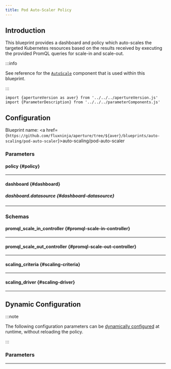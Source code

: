 ```yaml
---
title: Pod Auto-Scaler Policy
---
```


## Introduction

This blueprint provides a dashboard and policy which auto-scales the targeted
Kubernetes resources based on the results received by executing the provided
PromQL queries for scale-in and scale-out.

:::info

See reference for the [`AutoScale`](/reference/configuration/spec.md#auto-scale)
component that is used within this blueprint.

:::

<!-- Configuration Marker -->

```mdx-code-block
import {apertureVersion as aver} from '../../../apertureVersion.js'
import {ParameterDescription} from '../../../parameterComponents.js'
```

## Configuration

<!-- vale off -->

Blueprint name: <a
href={`https://github.com/fluxninja/aperture/tree/${aver}/blueprints/auto-scaling/pod-auto-scaler`}>auto-scaling/pod-auto-scaler</a>

<!-- vale on -->

### Parameters

<!-- vale off -->

#### policy {#policy}

<!-- vale on -->

<!-- vale off -->

<a id="policy-components"></a>

<ParameterDescription
    name='policy.components'
    description='List of additional circuit components.'
    type='Array of Object (aperture.spec.v1.Component)'
    reference='../../configuration/spec#component'
    value='[]'
/>

<!-- vale on -->

<!-- vale off -->

<a id="policy-policy-name"></a>

<ParameterDescription
    name='policy.policy_name'
    description='Name of the policy.'
    type='string'
    reference=''
    value='"__REQUIRED_FIELD__"'
/>

<!-- vale on -->

<!-- vale off -->

<a id="policy-resources"></a>

<ParameterDescription
    name='policy.resources'
    description='Additional resources.'
    type='Object (aperture.spec.v1.Resources)'
    reference='../../configuration/spec#resources'
    value='{"flow_control": {"classifiers": []}}'
/>

<!-- vale on -->

<!-- vale off -->

<a id="policy-dry-run"></a>

<ParameterDescription
    name='policy.dry_run'
    description='Dry run mode ensures that no scaling is invoked by this auto scaler.'
    type='Boolean'
    reference=''
    value='false'
/>

<!-- vale on -->

<!-- vale off -->

<a id="policy-evaluation-interval"></a>

<ParameterDescription
    name='policy.evaluation_interval'
    description='The interval between successive evaluations of the Circuit.'
    type='string'
    reference=''
    value='"10s"'
/>

<!-- vale on -->

<!-- vale off -->

<a id="policy-promql-scale-in-controllers"></a>

<ParameterDescription
    name='policy.promql_scale_in_controllers'
    description='List of scale in controllers.'
    type='Array of Object (promql_scale_in_controller)'
    reference='#promql-scale-in-controller'
    value='[]'
/>

<!-- vale on -->

<!-- vale off -->

<a id="policy-promql-scale-out-controllers"></a>

<ParameterDescription
    name='policy.promql_scale_out_controllers'
    description='List of scale out controllers.'
    type='Array of Object (promql_scale_out_controller)'
    reference='#promql-scale-out-controller'
    value='[]'
/>

<!-- vale on -->

<!-- vale off -->

<a id="policy-scaling-backend"></a>

<ParameterDescription
    name='policy.scaling_backend'
    description='Scaling backend for the policy.'
    type='Object (aperture.spec.v1.AutoScalerScalingBackend)'
    reference='../../configuration/spec#auto-scaler-scaling-backend'
    value='{"kubernetes_replicas": "__REQUIRED_FIELD__"}'
/>

<!-- vale on -->

<!-- vale off -->

<a id="policy-scaling-parameters"></a>

<ParameterDescription
    name='policy.scaling_parameters'
    description='Parameters that define the scaling behavior.'
    type='Object (aperture.spec.v1.AutoScalerScalingParameters)'
    reference='../../configuration/spec#auto-scaler-scaling-parameters'
    value='{"scale_in_alerter": {"alert_name": "Auto-scaler is scaling in"}, "scale_out_alerter": {"alert_name": "Auto-scaler is scaling out"}}'
/>

<!-- vale on -->

<!-- vale off -->

<a id="policy-pod-cpu"></a>

<ParameterDescription
    name='policy.pod_cpu'
    description='Driver to do scaling of the resource based on the CPU usage.'
    type='Object (scaling_driver)'
    reference='#scaling-driver'
    value='{}'
/>

<!-- vale on -->

<!-- vale off -->

<a id="policy-pod-memory"></a>

<ParameterDescription
    name='policy.pod_memory'
    description='Driver to do scaling of the resource based on the Memory usage.'
    type='Object (scaling_driver)'
    reference='#scaling-driver'
    value='{}'
/>

<!-- vale on -->

---

<!-- vale off -->

#### dashboard {#dashboard}

<!-- vale on -->

<!-- vale off -->

<a id="dashboard-extra-filters"></a>

<ParameterDescription
    name='dashboard.extra_filters'
    description='Additional filters to pass to each query to Grafana datasource.'
    type='Object (map[string]string)'
    reference='#map-string-string'
    value='{}'
/>

<!-- vale on -->

<!-- vale off -->

<a id="dashboard-refresh-interval"></a>

<ParameterDescription
    name='dashboard.refresh_interval'
    description='Refresh interval for dashboard panels.'
    type='string'
    reference=''
    value='"15s"'
/>

<!-- vale on -->

<!-- vale off -->

<a id="dashboard-time-from"></a>

<ParameterDescription
    name='dashboard.time_from'
    description='From time of dashboard.'
    type='string'
    reference=''
    value='"now-15m"'
/>

<!-- vale on -->

<!-- vale off -->

<a id="dashboard-time-to"></a>

<ParameterDescription
    name='dashboard.time_to'
    description='To time of dashboard.'
    type='string'
    reference=''
    value='"now"'
/>

<!-- vale on -->

<!-- vale off -->

<a id="dashboard-title"></a>

<ParameterDescription
    name='dashboard.title'
    description='Name of the main dashboard.'
    type='string'
    reference=''
    value='"Aperture Auto-scale"'
/>

<!-- vale on -->

<!-- vale off -->

##### dashboard.datasource {#dashboard-datasource}

<!-- vale on -->

<!-- vale off -->

<a id="dashboard-datasource-filter-regex"></a>

<ParameterDescription
    name='dashboard.datasource.filter_regex'
    description='Datasource filter regex.'
    type='string'
    reference=''
    value='""'
/>

<!-- vale on -->

<!-- vale off -->

<a id="dashboard-datasource-name"></a>

<ParameterDescription
    name='dashboard.datasource.name'
    description='Datasource name.'
    type='string'
    reference=''
    value='"$datasource"'
/>

<!-- vale on -->

---

### Schemas

<!-- vale off -->

#### promql_scale_in_controller {#promql-scale-in-controller}

<!-- vale on -->

<!-- vale off -->

<a id="promql-scale-in-controller-alerter"></a>

<ParameterDescription
    name='alerter'
    description='Alerter parameters for the controller.'
    type='Object (aperture.spec.v1.AlerterParameters)'
    reference='../../configuration/spec#alerter-parameters'
    value='"__REQUIRED_FIELD__"'
/>

<!-- vale on -->

<!-- vale off -->

<a id="promql-scale-in-controller-gradient"></a>

<ParameterDescription
    name='gradient'
    description='Gradient parameters for the controller.'
    type='Object (aperture.spec.v1.DecreasingGradientParameters)'
    reference='../../configuration/spec#decreasing-gradient-parameters'
    value='"__REQUIRED_FIELD__"'
/>

<!-- vale on -->

<!-- vale off -->

<a id="promql-scale-in-controller-query-string"></a>

<ParameterDescription
    name='query_string'
    description='The Prometheus query to be run. Must return a scalar or a vector with a single element.'
    type='string'
    reference=''
    value='"__REQUIRED_FIELD__"'
/>

<!-- vale on -->

<!-- vale off -->

<a id="promql-scale-in-controller-setpoint"></a>

<ParameterDescription
    name='setpoint'
    description='Setpoint for the controller.'
    type='Number (double)'
    reference=''
    value='"__REQUIRED_FIELD__"'
/>

<!-- vale on -->

---

<!-- vale off -->

#### promql_scale_out_controller {#promql-scale-out-controller}

<!-- vale on -->

<!-- vale off -->

<a id="promql-scale-out-controller-alerter"></a>

<ParameterDescription
    name='alerter'
    description='Alerter parameters for the controller.'
    type='Object (aperture.spec.v1.AlerterParameters)'
    reference='../../configuration/spec#alerter-parameters'
    value='"__REQUIRED_FIELD__"'
/>

<!-- vale on -->

<!-- vale off -->

<a id="promql-scale-out-controller-gradient"></a>

<ParameterDescription
    name='gradient'
    description='Gradient parameters for the controller.'
    type='Object (aperture.spec.v1.IncreasingGradientParameters)'
    reference='../../configuration/spec#increasing-gradient-parameters'
    value='"__REQUIRED_FIELD__"'
/>

<!-- vale on -->

<!-- vale off -->

<a id="promql-scale-out-controller-query-string"></a>

<ParameterDescription
    name='query_string'
    description='The Prometheus query to be run. Must return a scalar or a vector with a single element.'
    type='string'
    reference=''
    value='"__REQUIRED_FIELD__"'
/>

<!-- vale on -->

<!-- vale off -->

<a id="promql-scale-out-controller-setpoint"></a>

<ParameterDescription
    name='setpoint'
    description='Setpoint for the controller.'
    type='Number (double)'
    reference=''
    value='"__REQUIRED_FIELD__"'
/>

<!-- vale on -->

---

<!-- vale off -->

#### scaling_criteria {#scaling-criteria}

<!-- vale on -->

<!-- vale off -->

<a id="scaling-criteria-enabled"></a>

<ParameterDescription
    name='enabled'
    description='Enables the driver to do scale in or out of the resource.'
    type='Boolean'
    reference=''
    value='"__REQUIRED_FIELD__"'
/>

<!-- vale on -->

<!-- vale off -->

<a id="scaling-criteria-threshold"></a>

<ParameterDescription
    name='threshold'
    description='Threshold for the driver.'
    type='Number (double)'
    reference=''
    value='"__REQUIRED_FIELD__"'
/>

<!-- vale on -->

---

<!-- vale off -->

#### scaling_driver {#scaling-driver}

<!-- vale on -->

<!-- vale off -->

<a id="scaling-driver-scale-in"></a>

<ParameterDescription
    name='scale_in'
    description='The scale in criteria for the driver.'
    type='Object (scaling_criteria)'
    reference='#scaling-criteria'
    value='{}'
/>

<!-- vale on -->

<!-- vale off -->

<a id="scaling-driver-scale-out"></a>

<ParameterDescription
    name='scale_out'
    description='The scale out criteria for the driver.'
    type='Object (scaling_criteria)'
    reference='#scaling-criteria'
    value='{}'
/>

<!-- vale on -->

---

## Dynamic Configuration

:::note

The following configuration parameters can be
[dynamically configured](/reference/aperturectl/apply/dynamic-config/dynamic-config.md)
at runtime, without reloading the policy.

:::

### Parameters

<!-- vale off -->

<a id="dry-run"></a>

<ParameterDescription
    name='dry_run'
    description='Dynamic configuration for setting dry run mode at runtime without restarting this policy. Dry run mode ensures that no scaling is invoked by this auto scaler. This is useful for observing the behavior of auto scaler without disrupting any real deployment.'
    type='Boolean'
    reference=''
    value='"__REQUIRED_FIELD__"'
/>

<!-- vale on -->

---
